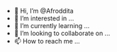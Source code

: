 - 👋 Hi, I’m @Afroddita
- 👀 I’m interested in ...
- 🌱 I’m currently learning ...
- 💞️ I’m looking to collaborate on ...
- 📫 How to reach me ...

<!---
Afroddita/Afroddita is a ✨ special ✨ repository because its `README.md` (this file) appears on your GitHub profile.
You can click the Preview link to take a look at your changes.
--->
